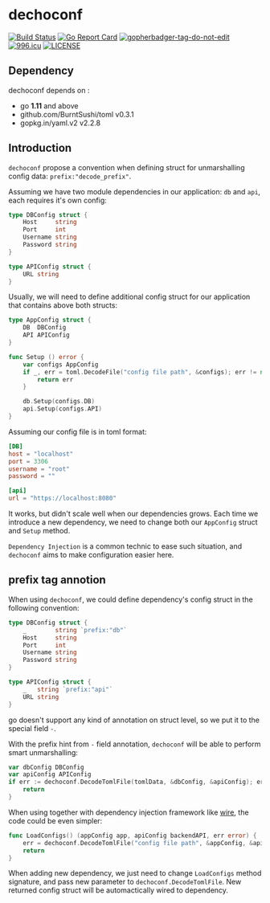 # dechoconf

[![Build Status](https://travis-ci.org/Wuvist/dechoconf.svg?branch=master)](https://travis-ci.org/Wuvist/dechoconf)
[![Go Report Card](https://goreportcard.com/badge/github.com/Wuvist/dechoconf?v=1)](https://goreportcard.com/report/github.com/Wuvist/dechoconf)
<a href='https://github.com/jpoles1/gopherbadger' target='_blank'>![gopherbadger-tag-do-not-edit](https://img.shields.io/badge/Go%20Coverage-100%25-brightgreen.svg?longCache=true&style=flat)</a>
[![996.icu](https://img.shields.io/badge/link-996.icu-red.svg)](https://996.icu)
[![LICENSE](https://img.shields.io/badge/license-Anti%20996-blue.svg)](https://github.com/996icu/996.ICU/blob/master/LICENSE)

## Dependency

dechoconf depends on :

* go **1.11** and above
* github.com/BurntSushi/toml v0.3.1
* gopkg.in/yaml.v2 v2.2.8

## Introduction

`dechoconf` propose a convention when defining struct for unmarshalling config data: ```prefix:"decode_prefix"```.

Assuming we have two module dependencies in our application: `db` and `api`, each requires it's own config:

```go
type DBConfig struct {
	Host     string
	Port     int
	Username string
	Password string
}

type APIConfig struct {
	URL string
}
```

Usually, we will need to define additional config struct for our application that contains above both structs:

```go
type AppConfig struct {
	DB  DBConfig
	API APIConfig
}

func Setup () error {
	var configs AppConfig
	if _, err = toml.DecodeFile("config file path", &configs); err != nil {
		return err
	}

	db.Setup(configs.DB)
	api.Setup(configs.API)
}
```

Assuming our config file is in toml format:

```conf
[DB]
host = "localhost"
port = 3306
username = "root"
password = ""

[api]
url = "https://localhost:8080"
```

It works, but didn't scale well when our dependencies grows. Each time we introduce a new dependency, we need to change both our `AppConfig` struct and `Setup` method.

`Dependency Injection` is a common technic to ease such situation, and `dechoconf` aims to make configuration easier here.

## prefix tag annotion

When using `dechoconf`, we could define dependency's config struct in the following convention:

```go
type DBConfig struct {
	_        string `prefix:"db"`
	Host     string
	Port     int
	Username string
	Password string
}

type APIConfig struct {
	_   string `prefix:"api"`
	URL string
}
```

go doesn't support any kind of annotation on struct level, so we put it to the special field `-`.

With the prefix hint from `-` field annotation, `dechoconf` will be able to perform smart unmarshalling:
```go
var dbConfig DBConfig
var apiConfig APIConfig
if err := dechoconf.DecodeTomlFile(tomlData, &dbConfig, &apiConfig); err != nil {
    return
}
```

When using together with dependency injection framework like [wire](https://github.com/google/wire), the code could be even simpler:

```go
func LoadConfigs() (appConfig app, apiConfig backendAPI, err error) {
	err = dechoconf.DecodeTomlFile("config file path", &appConfig, &apiConfig)
	return
}
```

When adding new dependency, we just need to change `LoadConfigs` method signature, and pass new parameter to `dechoconf.DecodeTomlFile`. New returned config struct will be automactically wired to dependency.
